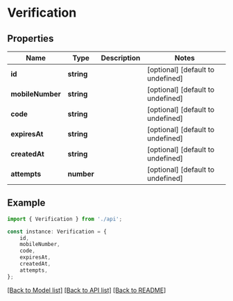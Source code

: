 # Verification


## Properties

Name | Type | Description | Notes
------------ | ------------- | ------------- | -------------
**id** | **string** |  | [optional] [default to undefined]
**mobileNumber** | **string** |  | [optional] [default to undefined]
**code** | **string** |  | [optional] [default to undefined]
**expiresAt** | **string** |  | [optional] [default to undefined]
**createdAt** | **string** |  | [optional] [default to undefined]
**attempts** | **number** |  | [optional] [default to undefined]

## Example

```typescript
import { Verification } from './api';

const instance: Verification = {
    id,
    mobileNumber,
    code,
    expiresAt,
    createdAt,
    attempts,
};
```

[[Back to Model list]](../README.md#documentation-for-models) [[Back to API list]](../README.md#documentation-for-api-endpoints) [[Back to README]](../README.md)
